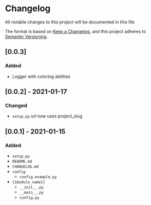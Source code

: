 # Changelog

All notable changes to this project will be documented in this file

The format is based on [Keep a Changelog](https://keepachangelog.com/en/1.0.0/),
and this project adheres to [Semantic Versioning](https://semver.org/spec/v2.0.0.html).

## [0.0.3]

### Added

- Logger with coloring abilities

## [0.0.2] - 2021-01-17

### Changed

- `setup.py` url now uses project_slug

## [0.0.1] - 2021-01-15

### Added

- `setup.py`
- `README.md`
- `CHANGELOG.md`
- `config`
  - `config.example.py`
- `{{module_name}}`
  - `__init__.py`
  - `__main__.py`
  - `config.py`
